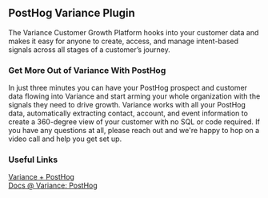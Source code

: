 ## PostHog Variance Plugin

The Variance Customer Growth Platform hooks into your customer data and makes it
easy for anyone to create, access, and manage intent-based signals across all
stages of a customer’s journey.

### Get More Out of Variance With PostHog

In just three minutes you can have your PostHog prospect and customer data
flowing into Variance and start arming your whole organization with the signals
they need to drive growth. Variance works with all your PostHog data,
automatically extracting contact, account, and event information to create a
360-degree view of your customer with no SQL or code required. If you have any
questions at all, please reach out and we're happy to hop on a video call and
help you get set up.

### Useful Links

[Variance + PostHog](https://www.variance.com/integrations/posthog)  
[Docs @ Variance: PostHog](https://www.variance.com/docs/posthog)

<!-- ## Installation

1. Open PostHog.
1. Go to the Plugins page from the sidebar.
1. Head to the Advanced tab.
1. "Install from GitHub, GitLab or npm" using this repository's URL.

## Submitting your plugin to PostHog

When you're done, you can submit your plugin to our integration library so that
it can be used by other users, including those on PostHog Cloud.

To submit your plugin,
[email your plugin GitHub URL to hey@posthog.com](mailto:hey@posthog.com?subject=Submit%20Plugin%20to%20Repository&body=Plugin%20GitHub%20link%3A)

Once we get your email, we'll review the plugin to ensure it's secure,
performant, and adheres to best practices. Then, we add it to our official
repository and make it available for everyone to use!

## Questions?

### [Join our Slack community.](https://join.slack.com/t/posthogusers/shared_invite/enQtOTY0MzU5NjAwMDY3LTc2MWQ0OTZlNjhkODk3ZDI3NDVjMDE1YjgxY2I4ZjI4MzJhZmVmNjJkN2NmMGJmMzc2N2U3Yjc3ZjI5NGFlZDQ)

We're here to help you with anything PostHog! -->
